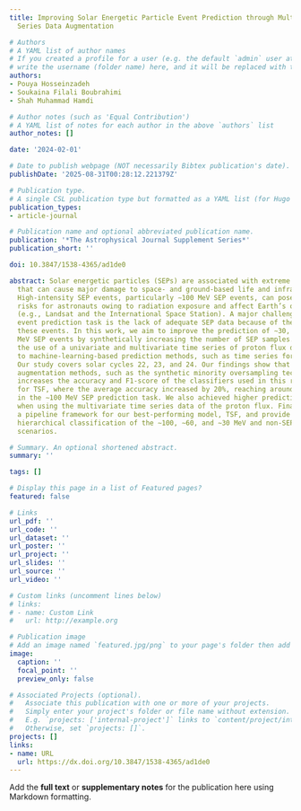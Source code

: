 ```yaml
---
title: Improving Solar Energetic Particle Event Prediction through Multivariate Time
  Series Data Augmentation

# Authors
# A YAML list of author names
# If you created a profile for a user (e.g. the default `admin` user at `content/authors/admin/`), 
# write the username (folder name) here, and it will be replaced with their full name and linked to their profile.
authors:
- Pouya Hosseinzadeh
- Soukaina Filali Boubrahimi
- Shah Muhammad Hamdi

# Author notes (such as 'Equal Contribution')
# A YAML list of notes for each author in the above `authors` list
author_notes: []

date: '2024-02-01'

# Date to publish webpage (NOT necessarily Bibtex publication's date).
publishDate: '2025-08-31T00:28:12.221379Z'

# Publication type.
# A single CSL publication type but formatted as a YAML list (for Hugo requirements).
publication_types:
- article-journal

# Publication name and optional abbreviated publication name.
publication: '*The Astrophysical Journal Supplement Series*'
publication_short: ''

doi: 10.3847/1538-4365/ad1de0

abstract: Solar energetic particles (SEPs) are associated with extreme solar events
  that can cause major damage to space- and ground-based life and infrastructure.
  High-intensity SEP events, particularly ∼100 MeV SEP events, can pose severe health
  risks for astronauts owing to radiation exposure and affect Earth’s orbiting satellites
  (e.g., Landsat and the International Space Station). A major challenge in the SEP
  event prediction task is the lack of adequate SEP data because of the rarity of
  these events. In this work, we aim to improve the prediction of ∼30, ∼60, and ∼100
  MeV SEP events by synthetically increasing the number of SEP samples. We explore
  the use of a univariate and multivariate time series of proton flux data as input
  to machine-learning-based prediction methods, such as time series forest (TSF).
  Our study covers solar cycles 22, 23, and 24. Our findings show that using data
  augmentation methods, such as the synthetic minority oversampling technique, remarkably
  increases the accuracy and F1-score of the classifiers used in this research, especially
  for TSF, where the average accuracy increased by 20%, reaching around 90% accuracy
  in the ∼100 MeV SEP prediction task. We also achieved higher prediction accuracy
  when using the multivariate time series data of the proton flux. Finally, we build
  a pipeline framework for our best-performing model, TSF, and provide a comprehensive
  hierarchical classification of the ∼100, ∼60, and ∼30 MeV and non-SEP prediction
  scenarios.

# Summary. An optional shortened abstract.
summary: ''

tags: []

# Display this page in a list of Featured pages?
featured: false

# Links
url_pdf: ''
url_code: ''
url_dataset: ''
url_poster: ''
url_project: ''
url_slides: ''
url_source: ''
url_video: ''

# Custom links (uncomment lines below)
# links:
# - name: Custom Link
#   url: http://example.org

# Publication image
# Add an image named `featured.jpg/png` to your page's folder then add a caption below.
image:
  caption: ''
  focal_point: ''
  preview_only: false

# Associated Projects (optional).
#   Associate this publication with one or more of your projects.
#   Simply enter your project's folder or file name without extension.
#   E.g. `projects: ['internal-project']` links to `content/project/internal-project/index.md`.
#   Otherwise, set `projects: []`.
projects: []
links:
- name: URL
  url: https://dx.doi.org/10.3847/1538-4365/ad1de0
---
```


Add the **full text** or **supplementary notes** for the publication here using Markdown formatting.
